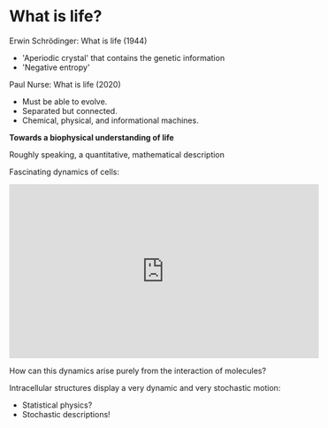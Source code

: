 # What is life?

Erwin Schr&ouml;dinger: What is life (1944)
- 'Aperiodic crystal' that contains the genetic information
- 'Negative entropy'

Paul Nurse: What is life (2020)
- Must be able to evolve.
- Separated but connected.
- Chemical, physical, and informational machines.


**Towards a biophysical understanding of life**

Roughly speaking, a quantitative, mathematical description

Fascinating dynamics of cells:

<iframe width="560" height="315" src="https://www.youtube.com/embed/dnXwm6-BBCQ" frameborder="0" allow="accelerometer; autoplay; encrypted-media; gyroscope; picture-in-picture" allowfullscreen></iframe>

How can this dynamics arise purely from the interaction of molecules?

Intracellular structures display a very dynamic and very stochastic motion:
- Statistical physics?
- Stochastic descriptions! 
